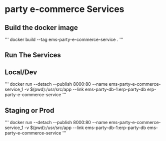 # party e-commerce Services

## Build the docker image
'''
docker build --tag ems-party-e-commerce-service .
'''

## Run The Services

## Local/Dev
'''
docker run --detach --publish 8000:80 --name ems-party-e-commerce-service_1 -v $(pwd):/usr/src/app --link ems-party-db-1:erp-party-db erp-party-e-commerce-service
'''

## Staging or Prod
'''
docker run --detach --publish 8000:80 --name ems-party-e-commerce-service_1 -v $(pwd):/usr/src/app --link ems-party-db-1:erp-party-db ems-party-e-commerce-service
'''
